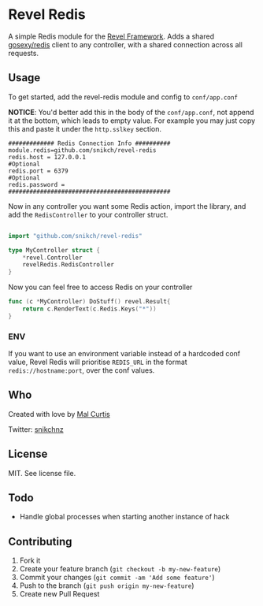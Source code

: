 
# Revel Redis
A simple Redis module for the [Revel Framework](http://revel.github.io/). Adds a shared [gosexy/redis](https://github.com/gosexy/redis) client to any controller, with a shared connection across all requests.

## Usage

To get started, add the revel-redis module and config to `conf/app.conf`

**NOTICE**:
You'd better add this in the body of the `conf/app.conf`, 
not append it at the bottom, which leads to empty value. For example you
may just copy this and paste it under the `http.sslkey` section.

```
############# Redis Connection Info ##########
module.redis=github.com/snikch/revel-redis
redis.host = 127.0.0.1
#Optional
redis.port = 6379
#Optional
redis.password =
##############################################
```

Now in any controller you want some Redis action, import the library, and add the `RedisController` to your controller struct.

```go

import "github.com/snikch/revel-redis"

type MyController struct {
	*revel.Controller
	revelRedis.RedisController
}
```

Now you can feel free to access Redis on your controller

```go
func (c *MyController) DoStuff() revel.Result{
	return c.RenderText(c.Redis.Keys("*"))
}
```

### ENV
If you want to use an environment variable instead of a hardcoded conf value, Revel Redis will prioritise `REDIS_URL` in the format `redis://hostname:port`, over the conf values.

## Who

Created with love by [Mal Curtis](http://github.com/snikch)

Twitter: [snikchnz](http://twitter.com/snikchnz)

## License

MIT. See license file.

## Todo

*  Handle global processes when starting another instance of hack


## Contributing

1. Fork it
2. Create your feature branch (`git checkout -b my-new-feature`)
3. Commit your changes (`git commit -am 'Add some feature'`)
4. Push to the branch (`git push origin my-new-feature`)
5. Create new Pull Request
